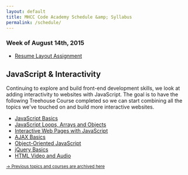 ```yaml
---
layout: default
title: MHCC Code Academy Schedule &amp; Syllabus
permalink: /schedule/
---
```


### Week of August 14th, 2015  


- [Resume Layout Assignment](/projects/resume/)

## JavaScript & Interactivity

Continuing to explore and build front-end development skills, we look at adding interactivity to websites with JavaScript. The goal is to have the following Treehouse Course completed so we can start combining all the topics we've touched on and build more interactive websites. 

- [JavaScript Basics](http://teamtreehouse.com/library/javascript-basics)
- [JavaScript Loops, Arrays and Objects](http://teamtreehouse.com/library/javascript-loops-arrays-and-objects)
- [Interactive Web Pages with JavaScript](http://teamtreehouse.com/library/interactive-web-pages-with-javascript)
- [AJAX Basics](http://teamtreehouse.com/library/ajax-basics)
- [Object-Oriented JavaScript](http://teamtreehouse.com/library/objectoriented-javascript)
- [jQuery Basics](http://teamtreehouse.com/library/jquery-basics)
- [HTML Video and Audio](http://teamtreehouse.com/library/html-video-and-audio)


<small>[&rarr; Previous topics and courses are archived here](/archived)</small>